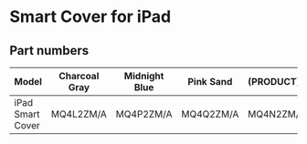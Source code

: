 # Smart Cover for iPad

## Part numbers

| Model | Charcoal Gray | Midnight Blue | Pink Sand | (PRODUCT)RED | White |
|-------|-----|-----|-----|-----|-----|
| iPad Smart Cover | MQ4L2ZM/A | MQ4P2ZM/A | MQ4Q2ZM/A | MQ4N2ZM/A | MQ4M2ZM/A |
